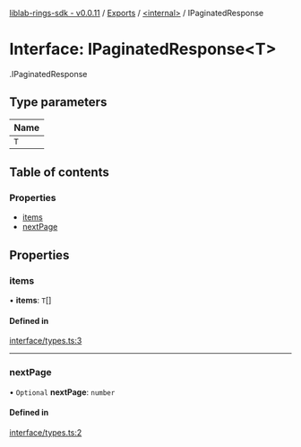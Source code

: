 [liblab-rings-sdk - v0.0.11](../README.md) / [Exports](../modules.md) / [<internal\>](../modules/internal_.md) / IPaginatedResponse

# Interface: IPaginatedResponse<T\>

[<internal>](../modules/internal_.md).IPaginatedResponse

## Type parameters

| Name |
| :------ |
| `T` |

## Table of contents

### Properties

- [items](internal_.IPaginatedResponse.md#items)
- [nextPage](internal_.IPaginatedResponse.md#nextpage)

## Properties

### items

• **items**: `T`[]

#### Defined in

[interface/types.ts:3](https://github.com/geekmidas/rings-sdk/blob/8b961bb/src/interface/types.ts#L3)

___

### nextPage

• `Optional` **nextPage**: `number`

#### Defined in

[interface/types.ts:2](https://github.com/geekmidas/rings-sdk/blob/8b961bb/src/interface/types.ts#L2)

